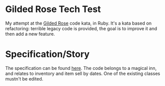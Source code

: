 # Gilded Rose Tech Test
My attempt at the [Gilded Rose](https://github.com/emilybache/GildedRose-Refactoring-Kata) code kata, in Ruby. It's a kata based on refactoring: terrible legacy code is provided, the goal is to improve it and then add a new feature.

# Specification/Story
The specification can be found [here](https://github.com/emilybache/GildedRose-Refactoring-Kata/blob/master/GildedRoseRequirements.txt). The code belongs to a magical inn, and relates to inventory and item sell by dates. One of the existing classes mustn't be edited.
